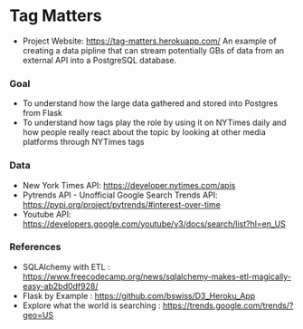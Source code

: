# Tag Matters
- Project Website: https://tag-matters.herokuapp.com/
An example of creating a data pipline that can stream potentially GBs of data from an external API into a PostgreSQL database.


### Goal
- To understand how the large data gathered and stored into Postgres from Flask
- To understand how tags play the role by using it on NYTimes daily and how people really react about the topic by looking at other media platforms through NYTimes tags

### Data
- New York Times API: https://developer.nytimes.com/apis
- Pytrends API - Unofficial Google Search Trends API: https://pypi.org/project/pytrends/#interest-over-time
- Youtube API: https://developers.google.com/youtube/v3/docs/search/list?hl=en_US

### References
- SQLAlchemy with ETL : https://www.freecodecamp.org/news/sqlalchemy-makes-etl-magically-easy-ab2bd0df928/
- Flask by Example : https://github.com/bswiss/D3_Heroku_App
- Explore what the world is searching : https://trends.google.com/trends/?geo=US